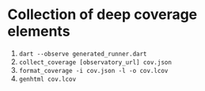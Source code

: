 # Collection of deep coverage elements

1. `dart --observe generated_runner.dart`
2. `collect_coverage [observatory_url] cov.json`
3. `format_coverage -i cov.json -l -o cov.lcov`
4. `genhtml cov.lcov`